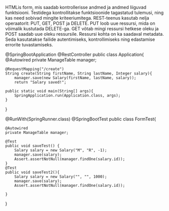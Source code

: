 HTMLis form, mis saadab kontrollerisse andmed ja andmed liiguvad funktsiooni.
Testidega kontrollitakse funktsioonide tagastatud tulemusi, ning kas need sobivad mingite kriteeriumitega.
REST-teenus kasutab nelja operaatorit: PUT, GET, POST ja DELETE. PUT loob uue ressursi,
mida on võimalik kustutada DELETE-ga. GET võtab mingi ressursi hetkese oleku ja POST saadab uue oleku
ressursile. Ressursi kohta on ka saadaval metadata. Seda kasutatakse failide autentimiseks, kontrollimiseks
ning edastamise errorite tuvastamiseks.

@SpringBootApplication
@RestController
public class Application{
    @Autowired
	private ManageTable manager;

	@RequestMapping("/create")
	String create(String firstName, String lastName, Integer salary){
		manager.save(new Salary(firstName, lastName, salary));
		return "Salary saved!";
	
	public static void main(String[] args){
        SpringApplication.run(Application.class, args);
    }	
}
	

@RunWith(SpringRunner.class)
@SpringBootTest
public class FormTest{


	@Autowired
	private ManageTable manager;

	@Test
	public void saveTest() {
		Salary salary = new Salary("M", "R", -1);
		manager.save(salary);
		Assert.assertNotNull(manager.findOne(salary.id));
	}
	@Test
	public void saveTest2(){
		Salary salary = new Salary("", "", 1000);
		manager.save(salary);
		Assert.assertNotNull(manager.findOne(salary.id));
		
	}

}